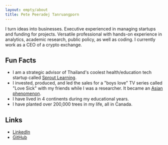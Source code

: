 ```yaml
---
layout: empty/about
title: Pete Peeradej Tanruangporn
---
```


I turn ideas into businesses. Executive experienced in managing startups and funding for projects. Versatile professional with hands-on experience in analytics, academic research, public policy, as well as coding. I currently work as a CEO of a crypto exchange. 

Fun Facts
----
- I am a strategic advisor of Thailand's coolest health/education tech startup called [Sprout Learning].
- I invested, produced, and led the sales for a "boys love" TV series called "Love Sick" with my friends while I was a researcher. It became an [Asian phenomenon].
- I have lived in 4 continents during my educational years.
- I have planted over 200,000 trees in my life, all in Canada.

Links
----
- [LinkedIn]
- [GitHub]

[Asian phenomenon]:http://www.newyorker.com/culture/culture-desk/boys-in-love
[LinkedIn]:https://www.linkedin.com/in/peeradej-pete-tanruangporn-0a977170/
[GitHub]:https://github.com/petetanru
[Mali]:https://mali.me/
[Sprout Learning]:https://www.sproutslearning.org/
[kindergarten]:https://www.sprouts.co.th/
